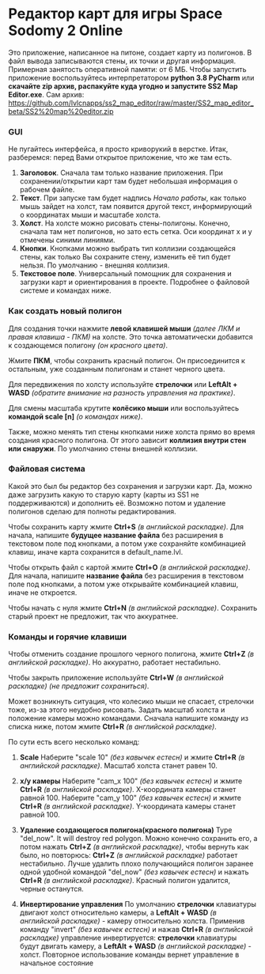 # Редактор карт для игры Space Sodomy 2 Online
Это приложение, написанное на питоне, создает карту из полигонов. В файл вывода записываются стены, их точки и другая информация. Примерная занятость оперативной памяти: от 6 МБ.
Чтобы запустить приложение воспользуйтесь интерпретатором **python 3.8 PyCharm** или **скачайте zip архив, распакуйте куда угодно и запустите SS2 Map Editor.exe**.
Сам архив: https://github.com/lvlcnapps/ss2_map_editor/raw/master/SS2_map_editor_beta/SS2%20map%20editor.zip

### GUI
Не пугайтесь интерфейса, я просто криворукий в верстке. Итак, разберемся: перед Вами открытое приложение, что же там есть.
1) **Заголовок**. Сначала там только название приложения. При сохранении/открытии карт там будет небольшая информация о рабочем файле.
2) **Текст**. При запуске там будет надпись *Начало работы*, как только мышь зайдет на холст, там появится другой текст, информирующий о координатах мыши и масштабе холста.
3) **Холст**. На холсте можно рисовать стены-полигоны. Конечно, сначала там нет полигонов, но зато есть сетка. Оси координат x и y отмечены синими линиями.
4) **Кнопки**. Кнопками можно выбрать тип коллизии создающейся стены, как только Вы сохраните стену, изменить её тип будет нельзя. По умолчанию - внешняя коллизия.
5) **Текстовое поле**. Универсальный помощник для сохранения и загрузки карт и ориентирования в проекте. Подробнее о файловой системе и командах ниже. 

### Как создать новый полигон
Для создания точки нажмите **левой клавишей мыши** *(далее ЛКМ и правая клавиша - ПКМ)* на холсте. Это точка автоматически добавится к создающемся полигону *(он красного цвета)*.

Жмите **ПКМ**, чтобы сохранить красный полигон. Он присоединится к остальным, уже созданным полигонам и станет черного цвета.

Для передвижения по холсту используйте **стрелочки** или **LeftAlt + WASD** *(обратите внимание на разность управления на практике)*.

Для смены масштаба крутите **колёсико мыши** или воспользуйтесь **командой scale [n]** *(о командах ниже)*.

Также, можно менять тип стены кнопками ниже холста прямо во время создания красного полигона. От этого зависит **коллизия внутри стен или снаружи**. По умолчанию стены внешней коллизии.

### Файловая система
Какой это был бы редактор без сохранения и загрузки карт. Да, можно даже загрузить какую то старую карту (карты из SS1 не поддерживаются) и дополнить её. Возможно потом и удаление полигонов сделаю для полноты редактирования.

Чтобы сохранить карту жмите **Ctrl+S** *(в английской раскладке)*.
Для начала, напишите **будущее название файла** без расширения в текстовом поле под кнопками, а потом уже сохраняйте комбинацией клавиш, иначе карта сохранится в default_name.lvl.

Чтобы открыть файл с картой жмите **Ctrl+O** *(в английской раскладке)*.
Для начала, напишите **название файла** без расширения в текстовом поле под кнопками, а потом уже открывайте комбинацией клавиш, иначе не откроется.

Чтобы начать с нуля жмите **Ctrl+N** *(в английской раскладке)*. Сохранить старый проект не предложит, так что аккуратнее.

### Команды и горячие клавиши

Чтобы отменить создание прошлого черного полигона, жмите **Ctrl+Z** *(в английской раскладке)*. Но аккуратно, работает нестабильно.

Чтобы закрыть приложение используйте **Ctrl+W** *(в английской раскладке)* *(не предложит сохраниться)*.

Может возникнуть ситуация, что колесико мыши не спасает, стрелочки тоже, из-за этого неудобно рисовать. Задать масштаб холста и положение камеры можно командами.
Сначала напишите команду из списка ниже, потом жмите **Ctrl+R** *(в английской раскладке)*.

По сути есть всего несколько команд:
1. **Scale**
Наберите "scale 10" *(без кавычек естесн)* и жмите **Ctrl+R** *(в английской раскладке)*. Масштаб холста станет равен 10.

2. **x/y камеры**
Наберите "cam_x 100" *(без кавычек естесн)* и жмите **Ctrl+R** *(в английской раскладке)*. X-координата камеры станет равной 100.
Наберите "cam_y 100" *(без кавычек естесн)* и жмите **Ctrl+R** *(в английской раскладке)*. Y-координата камеры станет равной 100.

3. **Удаление создающегося полигона(красного полигона)**
Type "del_now". It will destroy red polygon.
Можно конечно сохранить его, а потом нажать **Ctrl+Z** *(в английской раскладке)*, чтобы вернуть как было, но повторюсь: **Ctrl+Z** *(в английской раскладке)* работает нестабильно. Лучше удалить плохо получающийся полигон заранее одной удобной командой "del_now" *(без кавычек естесн)* и нажать **Ctrl+R** *(в английской раскладке)*. Красный полигон удалится, черные останутся.

4. **Инвертирование управления**
По умолчанию **стрелочки** клавиатуры двигают холст относительно камеры, а **LeftAlt + WASD** *(в английской раскладке)* - камеру относительно холста. Применив команду "invert" *(без кавычек естесн)* и нажав **Ctrl+R** *(в английской раскладке)* управление инвертируется: **стрелочки** клавиатуры будут двигать камеру, а **LeftAlt + WASD** *(в английской раскладке)* - холст. Повторное использование команды вернет управление в начальное состояние
